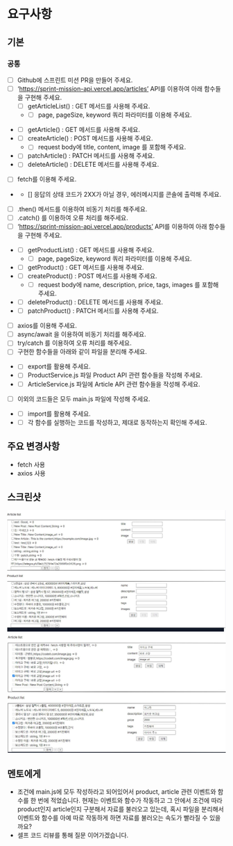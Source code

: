 # 요구사항

## 기본
### 공통
- [ ] Github에 스프린트 미션 PR을 만들어 주세요.
- [ ] ‘https://sprint-mission-api.vercel.app/articles’ API를 이용하여 아래 함수들을 구현해 주세요.
  - [ ] getArticleList() : GET 메서드를 사용해 주세요.
  - - [ ] page, pageSize, keyword 쿼리 파라미터를 이용해 주세요.
- -  [ ] getArticle() : GET 메서드를 사용해 주세요.
- -  [ ] createArticle() : POST 메서드를 사용해 주세요.
  - - [ ] request body에 title, content, image 를 포함해 주세요.
- - [ ] patchArticle() : PATCH 메서드를 사용해 주세요.
- - [ ] deleteArticle() : DELETE 메서드를 사용해 주세요.
- [ ] fetch를 이용해 주세요.
- - []  응답의 상태 코드가 2XX가 아닐 경우, 에러메시지를 콘솔에 출력해 주세요.
- [ ] .then() 메서드를 이용하여 비동기 처리를 해주세요.
- [ ] .catch() 를 이용하여 오류 처리를 해주세요.
- [ ] ‘https://sprint-mission-api.vercel.app/products’ API를 이용하여 아래 함수들을 구현해 주세요.
- - [ ] getProductList() : GET 메서드를 사용해 주세요.
  - - [ ] page, pageSize, keyword 쿼리 파라미터를 이용해 주세요.
- - [ ] getProduct() : GET 메서드를 사용해 주세요.
- - [ ] createProduct() : POST 메서드를 사용해 주세요.
  - - [ ] request body에 name, description, price, tags, images 를 포함해 주세요.
- - [ ] deleteProduct() : DELETE 메서드를 사용해 주세요.
- - [ ] patchProduct() : PATCH 메서드를 사용해 주세요.
- [ ] axios를 이용해 주세요.
- [ ] async/await 을 이용하여 비동기 처리를 해주세요.
- [ ] try/catch 를 이용하여 오류 처리를 해주세요.
- [ ] 구현한 함수들을 아래와 같이 파일을 분리해 주세요.
- - [ ] export를 활용해 주세요.
- - [ ] ProductService.js 파일 Product API 관련 함수들을 작성해 주세요.
- - [ ] ArticleService.js 파일에 Article API 관련 함수들을 작성해 주세요.
- [ ] 이외의 코드들은 모두 main.js 파일에 작성해 주세요.
- - [ ] import를 활용해 주세요.
- - [ ] 각 함수를 실행하는 코드를 작성하고, 제대로 동작하는지 확인해 주세요.
## 주요 변경사항
- fetch 사용
- axios 사용

## 스크린샷
![image](../page_img/result.jpg)
![image](../page_img/check.jpg)

## 멘토에게
- 조건에 main.js에 모두 작성하라고 되어있어서 product, article 관련 이벤트와 함수를 한 번에 적었습니다. 현재는 이벤트와 함수가 작동하고 그 안에서 조건에 따라 product인지 article인지 구분해서 자료를 불러오고 있는데, 혹시 파일을 분리해서 이벤트와 함수를 아예 따로 작동하게 하면 자료를 불러오는 속도가 빨라질 수 있을까요? 
- 셀프 코드 리뷰를 통해 질문 이어가겠습니다.
